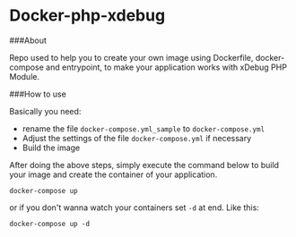 # Docker-php-xdebug

###About 

Repo used to help you to create your own image using Dockerfile, docker-compose and entrypoint,
to make your application works with xDebug PHP Module.

###How to use

Basically you need:
- rename the file ```docker-compose.yml_sample``` to ```docker-compose.yml```
- Adjust the settings of the file ```docker-compose.yml``` if necessary
- Build the image

After doing the above steps, simply execute the command below to build your image and create the container of your application.

```
docker-compose up
```

or if you don't wanna watch your containers set ```-d``` at end. Like this:

```
docker-compose up -d
```